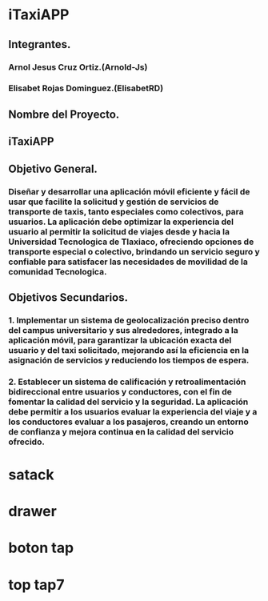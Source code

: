 # iTaxiAPP

## Integrantes.
### Arnol  Jesus Cruz Ortiz.(Arnold-Js)
### Elisabet Rojas Dominguez.(ElisabetRD)

## Nombre del Proyecto. 
## iTaxiAPP

## Objetivo General.
### Diseñar y desarrollar una aplicación móvil eficiente y fácil de usar que facilite la solicitud y gestión de servicios de transporte de taxis, tanto especiales como colectivos, para usuarios. La aplicación debe optimizar la experiencia del usuario al permitir la solicitud de viajes desde y hacia la Universidad Tecnologica de Tlaxiaco, ofreciendo opciones de transporte especial o colectivo, brindando un servicio seguro y confiable para satisfacer las necesidades de movilidad de la comunidad Tecnologica.

## Objetivos Secundarios.
### 1. Implementar un sistema de geolocalización preciso dentro del campus universitario y sus alrededores, integrado a la aplicación móvil, para garantizar la ubicación exacta del usuario y del taxi solicitado, mejorando así la eficiencia en la asignación de servicios y reduciendo los tiempos de espera.

### 2. Establecer un sistema de calificación y retroalimentación bidireccional entre usuarios y conductores, con el fin de fomentar la calidad del servicio y la seguridad. La aplicación debe permitir a los usuarios evaluar la experiencia del viaje y a los conductores evaluar a los pasajeros, creando un entorno de confianza y mejora continua en la calidad del servicio ofrecido.

# satack
# drawer
# boton tap
# top tap7
